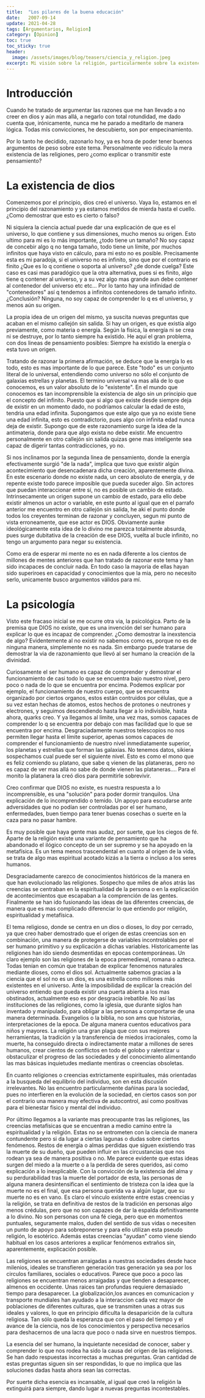 ```yaml
---
title:  "Los pilares de la buena educación"
date:   2007-09-14
update: 2021-04-28
tags: [Argumentarios, Religion]
category: [Opinion]
toc: true
toc_sticky: true
header:
  image: /assets/images/blog/teasers/ciencia_y_religion.jpeg
excerpt: Mi visión sobre la religión, particularmente sobre la existencia de los dioses y mis razones para ser ateo.
---
```


# Introducción 
Cuando he tratado de argumentar las razones que me han llevado a no creer en dios y aún mas allá, a negarlo con total rotundidad, me dado cuenta que, irónicamente, nunca me he parado a meditarlo de manera lógica. Todas mis convicciones, he descubierto, son por empecinamiento.

Por lo tanto he decidido, razonarlo hoy, ya es hora de poder tener buenos argumentos de peso sobre este tema. Personalmente veo ridículo la mera existencia de las religiones, pero ¿como explicar o transmitir este pensamiento?

# La existencia de dios
Comenzemos por el principio, dios creó el universo. Vaya lio, estamos en el principio del razonamiento y ya estamos metidos de mierda hasta el cuello. ¿Como demostrar que esto es cierto o falso? 

Ni siquiera la ciencia actual puede dar una explicación de que es el universo, lo que contiene y sus dimensiones, mucho menos su origen. Esto ultimo para mi es lo más importante, ¿todo tiene un tamaño? No soy capaz de concebir algo q no tenga tamaño, todo tiene un límite, por muchos infinitos que haya visto en cálculo, para mi esto no es posible. Precisamente esta es mi paradoja, si el universo no es infinito, sino que por el contrario es finito ¿Que es lo q contiene o soporta al universo? ¿de donde cuelga? Este caso es casi mas paradógico que la otra alternativa, pues si es finito, algo tiene q contener al universo, y a su vez algo mas grande aun debe contener al contenedor del universo etc etc... Por lo tanto hay una infinidad de "contenedores" así q tendemos a infinitos contenedores de tamaño infinito. ¿Conclusión? Ninguna, no soy capaz de comprender lo q es el universo, y menos aún su origen.

La propia idea de un origen del mismo, ya suscita nuevas preguntas que acaban en el mismo callejón sin salida. Si hay un origen, es que existía algo previamente, como materia o energía. Según la fisica, la energía ni se crea ni se destruye, por lo tanto siempre ha existido. He aquí el gran problema, con dos lineas de pensamiento posibles: Siempre ha existido la energía o esta tuvo un origen.

Tratando de razonar la primera afirmación, se deduce que la energía lo es todo, esto es mas importante de lo que parece. Este "todo" es un conjunto literal de lo universal, entendiendo como universo no sólo el conjunto de galaxias estrellas y planetas. El termino universal va mas allá de lo que conocemos, es un valor absoluto de lo "existente". En el mundo que conocemos es tan incomprensible la existencia de algo sin un principio que el concepto del infinito. Puesto que si algo que existe desde siempre deja de existir en un momento dado, no podríamos calcular la edad de esto, tendria una edad infinita. Supongamos que este algo que ya no existe tiene una edad infinita, esto es contradictorio, pues algo con infinita edad nunca deja de existir. Supongo que de este razonamiento surge la idea de la antimateria, donde para que algo exista no debe existir. Me encuentro personalmente en otro callejón sin salida quizas gene mas inteligente sea capaz de digerir tantas contradicciones, yo no.

Si nos inclinamos por la segunda linea de pensamiento, donde la energía efectivamente surgió "de la nada", implica que tuvo que existir algún acontecimiento que desencadenara dicha creación, aparentemente divina. En este escenario donde no existe nada, un cero absoluto de energía, y de repente existe todo parece imposible que pueda suceder algo. Sin actores que puedan interaccionar entre sí, no es posible un cambio de estado. Intrinsecamente un origen supone un cambio de estado, para ello debe existir almenos un actor o variable, en este punto al igual que en el parrafo anterior me encuentro en otro callejón sin salida, he aki el punto donde todos los creyentes terminan de razonar y concluyen, segun mi punto de vista erroneamente, que ese actor es DIOS. Obviamente aunke ideológicamente esta idea de lo divino me parezca totalmente absurda, pues surge dubitativa de la creación de ese DIOS, vuelta al bucle infinito, no tengo un argumento para negar su existencia.


Como era de esperar mi mente no es en nada diferente a los cientos de millones de mentes anteriores que han tratado de razonar este tema y han sido incapaces de concluir nada. En todo caso la mayoria de ellas hayan sido superiroes en capacidad y conocimientos que la mia, pero no necesito serlo, unicamente busco argumentos válidos para mí.

# La psicología

Visto este fracaso inicial se me ocurre otra via, la psicológica. Parto de la premisa que DIOS no existe, que es una invención del ser humano para explicar lo que es incapaz de comprender. ¿Como demostrar la inexstencia de algo? Evidentemente al no existir no sabemos como es, porque no es de ninguna manera, simplemente no es nada. Sin embargo puede tratarse de demostrar la via de razonamiento que llevó al ser humano la creación de la divinidad.

Curiosamente el ser humano es capaz de comprender y demostrar el funcionamiento de casi todo lo que se encuentra bajo nuestro nivel, pero poco o nada de lo que se encuentra por encima. Podemos explicar por ejemplo, el funcionamiento de nuestro cuerpo, que se encuentra organizado por ciertos organos, estos están contruidos por células, que a su vez estan hechas de atomos, estos hechos de protones o neutrones y electrones, y seguimos descendiendo hasta llegar a lo indivisible, hasta ahora, quarks creo. Y ya llegamos al límite, una vez mas, somos capaces de comprender lo q se encuentra por debajo con mas facilidad que lo que se encuentra por encima. Desgraciadamente nuestros telescopios no nos permiten llegar hasta el límite superior, apenas somos capaces de comprender el funcionamiento de nuestro nivel inmediatamente superior, los planetas y estrellas que forman las galaxias. No tenemos datos, sikiera sospechamos cual puede ser el siguiente nivel. Esto es como el mono que es feliz comiendo su platano, que sabe q vienen de las plataneras, pero no es capaz de ver mas allá no sabe de donde vienen las plataneras.... Para el monito la platanera la creó dios para permitirle sobrevivir.

Creo confirmar que DIOS no existe, es nuestra respuesta a lo incomprensible, es una "solución" para poder dormir tranquilos. Una explicación de lo incomprendido o temido. Un apoyo para escudarse ante adversidades que no podían ser controladas por el ser humano, enfermedades, buen tiempo para tener buenas cosechas o suerte en la caza para no pasar hambre.

Es muy posible que haya gente mas audaz, por suerte, que los ciegos de fé. Aparte de la religión existe una variante de pensamiento que ha abandonado el ilógico concepto de un ser supremo y se ha apoyado en la metafísica. Es un tema menos trascendental en cuanto al origen de la vida, se trata de algo mas espiritual acotado kizás a la tierra o incluso a los seres humanos.

Desgraciadamente carezco de conocimientos históricos de la manera en que han evolucionado las religiones.
Sospecho que miles de años atrás las creencias se centraban en la espiritualidad de la persona o en la explicación de acontecimientos que escapaban a la comprención de las gentes. Finalmente se han ido fusionando las ideas de las diferentes creencias, de manera que es mas complicado diferenciar lo que entiendo por religión, espiritualidad y metafísica.

El tema religioso, donde se centra en un dios o dioses, lo doy por cerrado, ya que creo haber demostrado que el origen de estas creencias son en combinación, una manera de protegerse de variables incontrolables por el ser humano primitivo y su explicación a dichas variables. Historicamente las religiones han ido siendo desmentidas en epocas contemporáneas. Un claro ejemplo son las religiones de la epoca premedieval, romana o azteca. Todas tenían en común que trataban de explicar fenomenos naturales mediante dioses, como el dios sol. Actualmente sabemos gracias a la ciencia que el sol no es un dios, es una estrella como millones más existentes en el universo. Ante la imposibilidad de explicar la creación del universo entiendo que pueda existir una puerta abierta a los mas obstinados, actualmente eso es por desgracia irebatible. No así las instituciones de las religiones, como la iglesia, que durante siglos han inventado y manipulado, para obligar a las personas a comportarse de una manera determinada. Evangelios o la biblia, no son ams que historias, interpretaciones de la epoca. De alguna manera cuentos educativos para niños y mayores. La religión una gran plaga que con sus mejores herramientas, la tradición y la transferencia de miedos irracionales, como la muerte, ha conseguido directa o indirectamente matar a millones de seres humanos, crear cientos de conflictos en todo el golobo y ralentizar u obstaculizar el progreso de las sociedades y del conocimiento alimentando las mas básicas inquietudes mediante mentiras o creencias obsoletas.

En cuanto religiones o creencias extrictamente espirituales, más orientadas a la busqueda del equilibrio del individuo, son en esta discusión irrelevantes. No las encuentro particularmente dañinas para la sociedad, pues no interfieren en la evolución de la sociedad, en ciertos casos son por el contrario una manera muy efectiva de autocontrol, así como positivas para el bienestar fisico y mental del individuo.

Por último llegamos a la variante mas preocupante tras las religiones, las creencias metafísicas que se encuentran a medio camino entre la espiritualidad y la religión. Estas no se entrometen con la ciencia de manera contundente pero si da lugar a ciertas lagunas o dudas sobre ciertos fenómenos. Restos de energía o almas perdidas que siguen existiendo tras la muerte de su dueño, que pueden influir en las circustancias que nos rodean ya sea de manera positiva o no. Me parece evidente que estas ideas surgen del miedo a la muerte o a la perdida de seres queridos, asi como explicación a lo inexplicable. Con la convicción de la existencia del alma y su perdurabilidad tras la muerte del portador de esta, las personas de alguna manera desintensifican el sentimiento de tristeza con la idea que la muerte no es el final, que esa persona querida va a algún lugar, que su muerte no es en vano. Es claro el vínculo existente entre estas creencias y la religión, se trata en definitiva de restos de la tradición en personas algo menos crédulas, pero que no son capazes de dar la espalda definitivamente a lo divino. No son personas con una fé ciega, pero que en momentos puntuales, seguramente malos, duden del sentido de sus vidas o necesiten un punto de apoyo para sobreponerse y para ello utilizan esta pseudo religión, lo esotérico. Además estas creencias "ayudan" como viene siendo habitual en los casos anteriores a explicar fenómenos extraños sin, aparentemente, explicación posible.


Las religiones se encuentran arraigadas a nuestras sociedades desde hace milenios, ideales se transfieren generación tras generación ya sea por los circulos familiares, sociales o educativos. Parece que poco a poco las religiones se encuentran menos arraigadas y que tienden a desaparecer, almenos en occidente. Unas raices tan profundas requiere demasiado tiempo para desaparecer. La globalización,los avances en comunicacion y transporte mundiales han ayudado a la interaccion cada vez mayor de poblaciones de diferentes culturas, que se transmiten unas a otras sus ideales y valores, lo que en principio dificulta la desaparición de la cultura religiosa. Tan sólo queda la esperanza que con el paso del tiempo y el avance de la ciencia, nos de los conocimientos y perspectiva necesarios para deshacernos de una lacra que poco o nada sirve en nuestros tiempos.

La esencia del ser humano, la inquietante necesidad de conocer, saber y comprender lo que nos rodea ha sido la causa del origen de las religiones. Se han dado respuestas incorrectas a muchas preguntas. Gran cantidad de estas preguntas siguen sin ser respondidas, lo que no implica que las soluciones dadas hasta ahora sean las correctas.

Por suerte dicha esencia es incansable, al igual que creó la religión la extinguirá para siempre, dando lugar a nuevas preguntas incontestables. 
